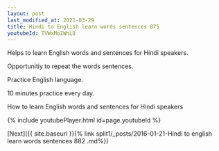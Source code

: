 ```yaml
---
layout: post
last_modified_at: 2021-03-29
title: Hindi to English learn words sentences 875 
youtubeId: TVWxMoIWhL8
---
```

 
 
Helps to learn English words and sentences for Hindi speakers.

Opportunitiy to repeat the words sentences. 

Practice English language. 
 
10 minutes practice every day. 
 
How to learn English words and sentences for Hindi speakers 
 
{% include youtubePlayer.html id=page.youtubeId %}
 
 
[Next]({{ site.baseurl }}{% link  split1/_posts/2016-01-21-Hindi to english learn words sentences 882 .md%})
 
